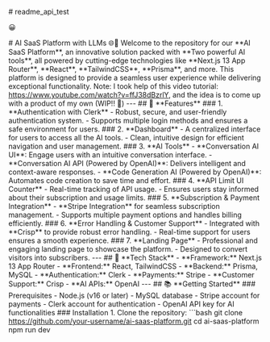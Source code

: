 \# readme\_api\_test

😀

\# AI SaaS Platform with LLMs 🌐🤖 Welcome to the repository for our \*\*AI SaaS Platform\*\*, an innovative solution packed with \*\*Two powerful AI tools\*\*, all powered by cutting-edge technologies like \*\*Next.js 13 App Router\*\*, \*\*React\*\*, \*\*TailwindCSS\*\*, \*\*Prisma\*\*, and more. This platform is designed to provide a seamless user experience while delivering exceptional functionality. Note: I took help of this video tutorial: https://www.youtube.com/watch?v=ffJ38dBzrlY, and the idea is to come up with a product of my own (WIP!! 🚀) --- ## 🌟 \*\*Features\*\* ### 1. \*\*Authentication with Clerk\*\* - Robust, secure, and user-friendly authentication system. - Supports multiple login methods and ensures a safe environment for users. ### 2. \*\*Dashboard\*\* - A centralized interface for users to access all the AI tools. - Clean, intuitive design for efficient navigation and user management. ### 3. \*\*AI Tools\*\* - \*\*Conversation AI UI\*\*: Engage users with an intuitive conversation interface. - \*\*Conversation AI API (Powered by OpenAI)\*\*: Delivers intelligent and context-aware responses. - \*\*Code Generation AI (Powered by OpenAI)\*\*: Automates code creation to save time and effort. ### 4. \*\*API Limit UI Counter\*\* - Real-time tracking of API usage. - Ensures users stay informed about their subscription and usage limits. ### 5. \*\*Subscription & Payment Integration\*\* - \*\*Stripe Integration\*\* for seamless subscription management. - Supports multiple payment options and handles billing efficiently. ### 6. \*\*Error Handling & Customer Support\*\* - Integrated with \*\*Crisp\*\* to provide robust error handling. - Real-time support for users ensures a smooth experience. ### 7. \*\*Landing Page\*\* - Professional and engaging landing page to showcase the platform. - Designed to convert visitors into subscribers. --- ## 🚀 \*\*Tech Stack\*\* - \*\*Framework:\*\* Next.js 13 App Router - \*\*Frontend:\*\* React, TailwindCSS - \*\*Backend:\*\* Prisma, MySQL - \*\*Authentication:\*\* Clerk - \*\*Payments:\*\* Stripe - \*\*Customer Support:\*\* Crisp - \*\*AI APIs:\*\* OpenAI --- ## 📚 \*\*Getting Started\*\* ### Prerequisites - Node.js (v16 or later) - MySQL database - Stripe account for payments - Clerk account for authentication - OpenAI API key for AI functionalities ### Installation 1. Clone the repository: \`\`\`bash git clone https://github.com/your-username/ai-saas-platform.git cd ai-saas-platform npm run dev